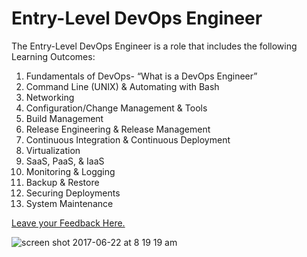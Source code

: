 # Entry-Level DevOps Engineer

The Entry-Level DevOps Engineer is a role that includes the following Learning Outcomes:

1. Fundamentals of DevOps- “What is a DevOps Engineer”
2. Command Line (UNIX) & Automating with Bash
3. Networking
4. Configuration/Change Management & Tools 
5. Build Management
6. Release Engineering & Release Management
7. Continuous Integration & Continuous Deployment
8. Virtualization 
9. SaaS, PaaS, & IaaS
10. Monitoring & Logging
11. Backup & Restore
12. Securing Deployments
13. System Maintenance

[Leave your Feedback Here.](https://goo.gl/forms/3L1LYIy2jMlhzrYn2)

![screen shot 2017-06-22 at 8 19 19 am](https://user-images.githubusercontent.com/5239538/27559849-09f3a3a4-5a90-11e7-9a8a-196cf6fa4e78.png)
